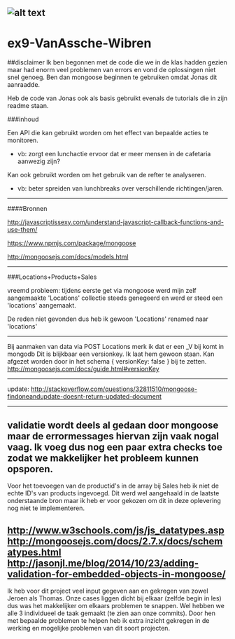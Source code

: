 ![alt text](http://www.thomasmore.be/sites/www.thomasmore.be/files/media/tm_vignet_web.png "Thomas More")
---
# ex9-VanAssche-Wibren

##disclaimer
Ik ben begonnen met de code die we in de klas hadden gezien maar had enorm veel problemen van errors en vond de oplossingen niet snel genoeg. 
Ben dan mongoose beginnen te gebruiken omdat Jonas dit aanraadde.

Heb de code van Jonas ook als basis gebruikt evenals de tutorials die in zijn readme staan.


###inhoud

Een API die kan gebruikt worden om het effect van bepaalde acties te monitoren. 
* vb: zorgt een lunchactie ervoor dat er meer mensen in de cafetaria aanwezig zijn?

Kan ook gebruikt worden om het gebruik van de refter te analyseren.
* vb: beter spreiden van lunchbreaks over verschillende richtingen/jaren.

---
####Bronnen

http://javascriptissexy.com/understand-javascript-callback-functions-and-use-them/

https://www.npmjs.com/package/mongoose

http://mongoosejs.com/docs/models.html

---
###Locations+Products+Sales

vreemd probleem: tijdens eerste get via mongoose werd mijn zelf aangemaakte 
'Locations' collectie steeds genegeerd en werd er steed een 'locations' aangemaakt.

De reden niet gevonden dus heb ik gewoon 'Locations' renamed naar 'locations'

---
Bij aanmaken van data via POST Locations merk ik dat er een _V bij komt in mongodb
Dit is blijkbaar een versionkey. Ik laat hem gewoon staan. Kan afgezet worden door in het schema
{ versionKey: false } bij te zetten.
http://mongoosejs.com/docs/guide.html#versionKey

---
update:
http://stackoverflow.com/questions/32811510/mongoose-findoneandupdate-doesnt-return-updated-document

----
validatie wordt deels al gedaan door mongoose maar de errormessages hiervan zijn vaak nogal vaag. 
Ik voeg dus nog een paar extra checks toe zodat we makkelijker het probleem kunnen opsporen.
---
Voor het toevoegen van de productid's in de array bij Sales heb ik niet de echte ID's van products ingevoegd.
Dit werd wel aangehaald in de laatste onderstaande bron maar ik heb er voor gekozen om dit in deze oplevering nog niet te implementeren.

http://www.w3schools.com/js/js_datatypes.asp
http://mongoosejs.com/docs/2.7.x/docs/schematypes.html
http://jasonjl.me/blog/2014/10/23/adding-validation-for-embedded-objects-in-mongoose/ 
---
Ik heb voor dit project veel input gegeven aan en gekregen van zowel Jeroen als Thomas. 
Onze cases liggen dicht bij elkaar (zelfde begin in les) dus was het makkelijker om elkaars problemen te snappen. 
Wel hebben we alle 3 individueel de taak gemaakt (te zien aan onze commits). 
Door hen met bepaalde problemen te helpen heb ik extra inzicht gekregen in de werking en mogelijke problemen van dit soort projecten.


